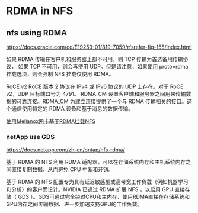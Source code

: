 # RDMA in NFS

## nfs using RDMA 

https://docs.oracle.com/cd/E19253-01/819-7059/rfsrefer-fig-155/index.html

如果 RDMA 传输在客户机和服务器上都不可用，则 TCP 传输为首选备用传输协议，
如果 TCP 不可用，则会再使用 UDP。但是请注意，如果使用 proto=rdma 挂载选项，则会强制 NFS 挂载仅使用 RDMA。

RoCE v2
RoCE 版本 2 协议在 IPv4 或 IPv6 协议的 UDP 上存在。对于 RoCE v2，UDP 目标端口号为 4791。
RDMA_CM 设置客户端和服务器之间用来传输数据的可靠连接。RDMA_CM 为建立连接提供了一个与 RDMA 传输相关的接口。这个通信使用特定的 RDMA 设备和基于消息的数据传输。


[使用Mellanox网卡基于RDMA挂载NFS](https://sparktour.me/2023/08/24/mount-nfs-via-rdma-on-mlnx-card/)





### netApp use GDS 

https://docs.netapp.com/zh-cn/ontap/nfs-rdma/

基于 RDMA 的 NFS 利用 RDMA 适配器，可以在存储系统内存和主机系统内存之间直接复制数据，从而避免 CPU 中断和开销。

基于 RDMA 的 NFS 配置专为具有延迟敏感型或高带宽工作负载（例如机器学习和分析）的客户而设计。NVIDIA 已通过 RDMA 扩展 NFS ，以启用 GPU 直接存储（ GDS ）。GDS可通过完全绕过CPU和主内存、使用RDMA直接在存储系统和GPU内存之间传输数据、进一步加速支持GPU的工作负载。




